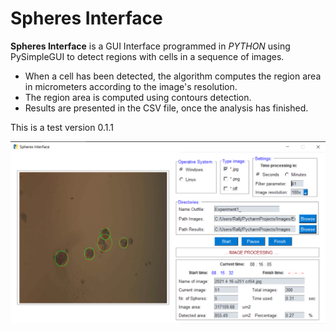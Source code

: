 # Spheres Interface
**Spheres Interface** is a GUI Interface programmed in *PYTHON* using PySimpleGUI to detect regions with cells in a sequence of images.
* When a cell has been detected, the algorithm computes the region area in micrometers according to the image's resolution.
* The region area is computed using contours detection.
* Results are presented in the CSV file, once the analysis has finished.

This is a test version 0.1.1

![image info](./src/interface.png)
